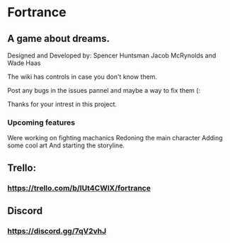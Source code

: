 # Fortrance
## A game about dreams.

Designed and Developed by:
Spencer Huntsman
Jacob McRynolds
and
Wade Haas

The wiki has controls in case you don't know them.

Post any bugs in the issues pannel and maybe a way to fix them (:

Thanks for your intrest in this project.

### Upcoming features
Were working on fighting machanics
Redoning the main character
Adding some cool art
And starting the storyline.

## Trello:
### https://trello.com/b/IUt4CWlX/fortrance

## Discord
### https://discord.gg/7qV2vhJ